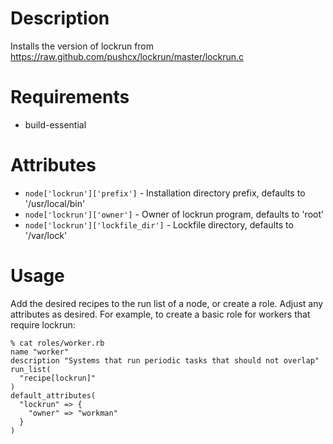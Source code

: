 Description
===========

Installs the version of lockrun from https://raw.github.com/pushcx/lockrun/master/lockrun.c

Requirements
============

* build-essential

Attributes
==========

* `node['lockrun']['prefix']` - Installation directory prefix, defaults to '/usr/local/bin'
* `node['lockrun']['owner']` - Owner of lockrun program, defaults to 'root'
* `node['lockrun']['lockfile_dir']` - Lockfile directory, defaults to '/var/lock'

Usage
=====

Add the desired recipes to the run list of a node, or create a role. Adjust any attributes as
desired. For example, to create a basic role for workers that require lockrun:

    % cat roles/worker.rb
    name "worker"
    description "Systems that run periodic tasks that should not overlap"
    run_list(
      "recipe[lockrun]"
    )
    default_attributes(
      "lockrun" => {
        "owner" => "workman"
      }
    )
